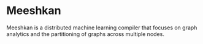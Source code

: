 # Meeshkan

Meeshkan is a distributed machine learning compiler that focuses on graph analytics and the partitioning of graphs across multiple nodes.